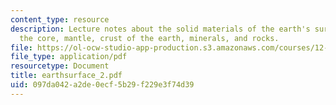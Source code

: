 ```yaml
---
content_type: resource
description: Lecture notes about the solid materials of the earth's surface, including
  the core, mantle, crust of the earth, minerals, and rocks.
file: https://ol-ocw-studio-app-production.s3.amazonaws.com/courses/12-090-the-environment-of-the-earths-surface-spring-2007/097da042a2de0ecf5b29f229e3f74d39_earthsurface_2.pdf
file_type: application/pdf
resourcetype: Document
title: earthsurface_2.pdf
uid: 097da042-a2de-0ecf-5b29-f229e3f74d39
---
```

